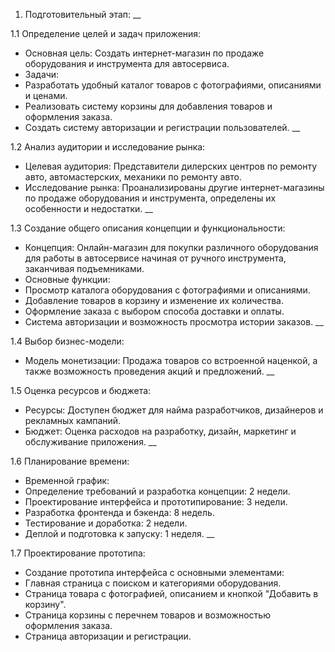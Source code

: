 1. Подготовительный этап:
__

1.1 Определение целей и задач приложения:
- Основная цель: Создать интернет-магазин по продаже оборудования и инструмента для автосервиса.
- Задачи:
- Разработать удобный каталог товаров с фотографиями, описаниями и ценами.
- Реализовать систему корзины для добавления товаров и оформления заказа.
- Создать систему авторизации и регистрации пользователей.
__

1.2 Анализ аудитории и исследование рынка:
- Целевая аудитория: Представители дилерских центров по ремонту авто, автомастерских, механики по ремонту авто.
- Исследование рынка: Проанализированы другие интернет-магазины по продаже оборудования и инструмента, определены их особенности и недостатки.
__

1.3 Создание общего описания концепции и функциональности:
- Концепция: Онлайн-магазин для покупки различного оборудования для работы в автосервисе начиная от ручного инструмента, заканчивая подъемниками.
- Основные функции:
- Просмотр каталога оборудования с фотографиями и описаниями.
- Добавление товаров в корзину и изменение их количества.
- Оформление заказа с выбором способа доставки и оплаты.
- Система авторизации и возможность просмотра истории заказов.
__

1.4 Выбор бизнес-модели:
- Модель монетизации: Продажа товаров со встроенной наценкой, а также возможность проведения акций и предложений.
__

1.5 Оценка ресурсов и бюджета:
- Ресурсы: Доступен бюджет для найма разработчиков, дизайнеров и рекламных кампаний.
- Бюджет: Оценка расходов на разработку, дизайн, маркетинг и обслуживание приложения.
__

1.6 Планирование времени:
- Временной график:
- Определение требований и разработка концепции: 2 недели.
- Проектирование интерфейса и прототипирование: 3 недели.
- Разработка фронтенда и бэкенда: 8 недель.
- Тестирование и доработка: 2 недели.
- Деплой и подготовка к запуску: 1 неделя.
__

1.7 Проектирование прототипа:
- Создание прототипа интерфейса с основными элементами:
- Главная страница с поиском и категориями оборудования.
- Страница товара с фотографией, описанием и кнопкой "Добавить в корзину".
- Страница корзины с перечнем товаров и возможностью оформления заказа.
- Страница авторизации и регистрации.



